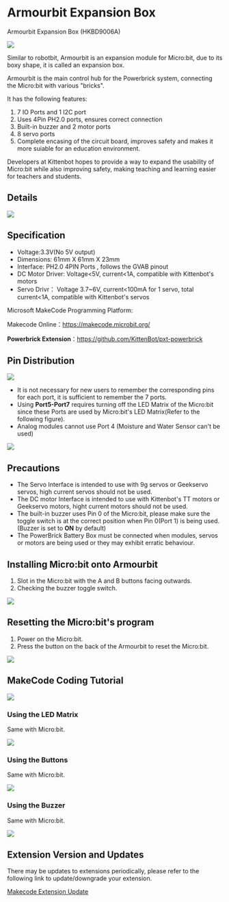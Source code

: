 # Armourbit Expansion Box

Armourbit Expansion Box (HKBD9006A)

![](./images/01_03.png)

Similar to robotbit, Armourbit is an expansion module for Micro:bit, due to its boxy shape, it is called an expansion box.

Armourbit is the main control hub for the Powerbrick system, connecting the Micro:bit with various "bricks".

It has the following features:

1. 7 IO Ports and 1 I2C port
2. Uses 4Pin PH2.0 ports, ensures correct connection
3. Built-in buzzer and 2 motor ports
4. 8 servo ports
5. Complete encasing of the circuit board, improves safety and makes it more suiable for an education environment.

Developers at Kittenbot hopes to provide a way to expand the usability of Micro:bit while also improving safety, making teaching and learning easier for teachers and students.

## Details

![](./images/03_01.png)

## Specification

- Voltage:3.3V(No 5V output)
- Dimensions: 61mm X 61mm X 23mm
- Interface: PH2.0 4PIN Ports , follows the GVAB pinout
- DC Motor Driver: Voltage<5V, current<1A, compatible with Kittenbot's motors
- Servo Drivr： Voltage 3.7~6V, current<100mA for 1 servo, total current<1A, compatible with Kittenbot's servos

Microsoft MakeCode Programming Platform:

Makecode Online：https://makecode.microbit.org/

**Powerbrick Extension**：https://github.com/KittenBot/pxt-powerbrick


## Pin Distribution

![](./images/03_02.png)

- It is not necessary for new users to remember the corresponding pins for each port, it is sufficient to remember the 7 ports.
- Using **Port5-Port7** requires turning off the LED Matrix of the Micro:bit since these Ports are used by Micro:bit's LED Matrix(Refer to the following figure).
- Analog modules cannot use Port 4 (Moisture and Water Sensor can't be used)

![](./images/03_03.png)


## Precautions

- The Servo Interface is intended to use with 9g servos or Geekservo servos, high current servos should not be used.
- The DC motor Interface is intended to use with Kittenbot's TT motors or Geekservo motors, hight current motors should not be used.
- The built-in buzzer uses Pin 0 of the Micro:bit, please make sure the toggle switch is at the correct position when Pin 0(Port 1) is being used. (Buzzer is set to **ON** by default)
- The PowerBrick Battery Box must be connected when modules, servos or motors are being used or they may exhibit erratic behaviour.

## Installing Micro:bit onto Armourbit

1. Slot in the Micro:bit with the A and B buttons facing outwards.
2. Checking the buzzer toggle switch.

![](./images/IMG_2567.GIF)

## Resetting the Micro:bit's program

1. Power on the Micro:bit.
2. Press the button on the back of the Armourbit to reset the Micro:bit.

![](./images/IMG_2568.GIF)


## MakeCode Coding Tutorial

![](./images/mcbanner.png)

### Using the LED Matrix

Same with Micro:bit.

![](./images/03_04.png)

### Using the Buttons

Same with Micro:bit.

![](./images/03_08.png)

### **Using the Buzzer**

Same with Micro:bit.

![](./images/03_05.png)

## Extension Version and Updates

There may be updates to extensions periodically, please refer to the following link to update/downgrade your extension.

[Makecode Extension Update](../../../Makecode/makecode_extensionUpdate)